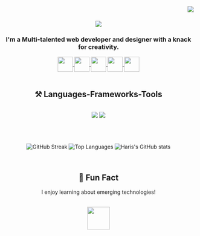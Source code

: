 <img align="right" src="https://visitor-badge.laobi.icu/badge?page_id=Az-Haris.Az-Haris" />

<h1 align="center">
    <img src="https://readme-typing-svg.herokuapp.com/?font=Righteous&size=35&center=true&vCenter=true&width=500&height=70&duration=4000&lines=Hi+There!+👋;+I'm+Haris!;" />
</h1>

<h3 align="center">I'm a Multi-talented web developer and designer with a knack for creativity.</h3>

<div align="center"> 
  <a href="mailto:mdalimuzzaman437@gmail.com" target="blank">
     <img height=40 align="center" src="https://cdn-icons-png.flaticon.com/128/5968/5968534.png" target="_blank" />
  </a>
  <a href="https://www.linkedin.com/in/alimuzzaman-haris/" target="blank">
     <img height=40 align="center" src="https://cdn-icons-png.flaticon.com/128/145/145807.png" target="_blank" />
  </a>
  <a href="https://www.instagram.com/alimuzzaman.haris/" target="blank">
     <img height=40 align="center" src="https://cdn-icons-png.flaticon.com/128/15713/15713420.png" target="_blank" />
  </a>
    <a href="https://www.facebook.com/alimuzzaman.haris/" target="blank">
     <img height=40 align="center" src="https://cdn-icons-png.flaticon.com/128/5968/5968764.png" target="_blank" />
  </a>
    <a href="https://wa.me/+8801405742311/" target="blank">
     <img height=40 align="center" src="https://cdn-icons-png.flaticon.com/128/15713/15713434.png" target="_blank" />
  </a>
</div>

 <br/>
 
<h2 align="center">⚒️ Languages-Frameworks-Tools</h2>
<br/>
<div align="center">
    <img src="https://skillicons.dev/icons?i=html,css,bootstrap,tailwind,js,react,vscode,github,figma,git" />
    <img src="https://skillicons.dev/icons?i=nodejs,python,javascript,typescript,express,firebase,mongodb,c,java,nextjs,mysql,flask" /><br>
</div>

<br />
<br />
<br />

<p align="center">
    <img src="https://github-readme-streak-stats.herokuapp.com?user=Az-Haris&date_format=j%20M%5B%20Y%5D&card_width=595" alt="GitHub Streak" />
    <img src="https://github-readme-stats.vercel.app/api/top-langs/?username=Az-Haris&card_width=595&layout=compact" alt="Top Languages">
    <img src="https://github-readme-stats.vercel.app/api?username=Az-Haris&show_icons=true&count_private=true&rank_icon=github&theme=transparent&card_width=595" alt="Haris's GitHub stats">
</p>

<br />

<h2 align="center">🌈 Fun Fact</h2>
<p align="center">I enjoy learning about emerging technologies!</p>
<br />
<div align="center">
    <a href="buymeacoffee.com/ZfXvzCcYq0" target="_blank">
    <img height=60 src="https://www.codehim.com/wp-content/uploads/2022/09/bmc-button.png" />
</a>
</div>
